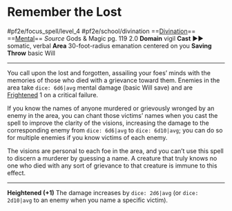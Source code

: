 # Remember the Lost
#pf2e/focus_spell/level_4 #pf2e/school/divination 
==[Divination](../../../rules/traits/divination.md)== ==[Mental](../../../rules/traits/mental.md)==
*Source* Gods & Magic pg. 119 2.0
**Domain** vigil
**Cast** ►► somatic, verbal
**Area** 30-foot-radius emanation centered on you
**Saving Throw** basic Will

---
You call upon the lost and forgotten, assailing your foes’ minds with the memories of those who died with a grievance toward them. Enemies in the area take `dice: 6d6|avg` mental damage (basic Will save) and are [Frightened](../../../Conditions/Frightened.md) 1 on a critical failure.

If you know the names of anyone murdered or grievously wronged by an enemy in the area, you can chant those victims’ names when you cast the spell to improve the clarity of the visions, increasing the damage to the corresponding enemy from `dice: 6d6|avg` to `dice: 6d10|avg`; you can do so for multiple enemies if you know victims of each enemy.

The visions are personal to each foe in the area, and you can’t use this spell to discern a murderer by guessing a name. A creature that truly knows no one who died with any sort of grievance to that creature is immune to this effect.

<hr>

**Heightened (+1)** The damage increases by `dice: 2d6|avg` (or `dice: 2d10|avg` to an enemy when you name a specific victim).